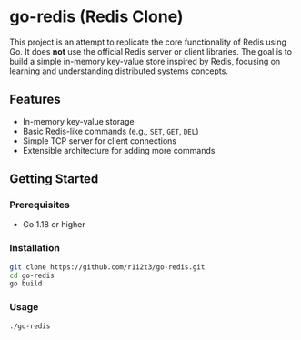 # go-redis (Redis Clone)

This project is an attempt to replicate the core functionality of Redis using Go. It does **not** use the official Redis server or client libraries. The goal is to build a simple in-memory key-value store inspired by Redis, focusing on learning and understanding distributed systems concepts.

## Features

- In-memory key-value storage
- Basic Redis-like commands (e.g., `SET`, `GET`, `DEL`)
- Simple TCP server for client connections
- Extensible architecture for adding more commands

## Getting Started

### Prerequisites

- Go 1.18 or higher

### Installation

```bash
git clone https://github.com/r1i2t3/go-redis.git
cd go-redis
go build
```

### Usage

```bash
./go-redis
```
